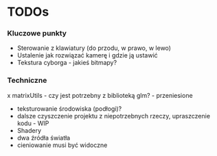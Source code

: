 ﻿# TODOs
### Kluczowe punkty
* Sterowanie z klawiatury (do przodu, w prawo, w lewo)
* Ustalenie jak rozwiązać kamerę i gdzie ją ustawić 
* Tekstura cyborga - jakieś bitmapy?
### Techniczne
x matrixUtils - czy jest potrzebny z biblioteką glm? - przeniesione
* teksturowanie środowiska (podłogi)? 
* dalsze czyszczenie projektu z niepotrzebnych rzeczy, upraszczenie kodu - WIP
* Shadery
* dwa źródła światła 
* cieniowanie musi być widoczne
